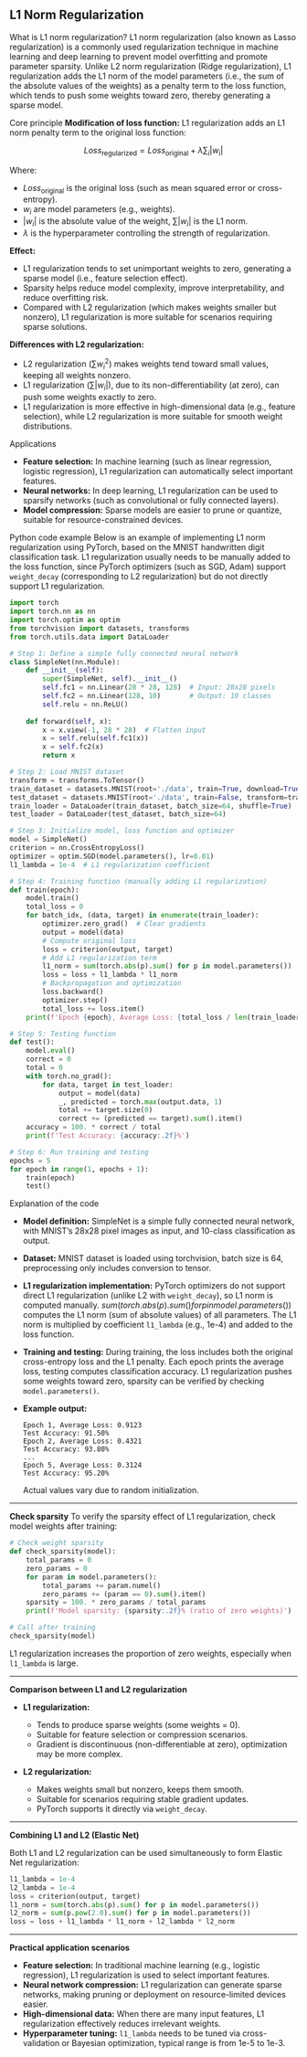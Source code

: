 ## L1 Norm Regularization

What is L1 norm regularization?
L1 norm regularization (also known as Lasso regularization) is a commonly used regularization technique in machine learning and deep learning to prevent model overfitting and promote parameter sparsity. Unlike L2 norm regularization (Ridge regularization), L1 regularization adds the L1 norm of the model parameters (i.e., the sum of the absolute values of the weights) as a penalty term to the loss function, which tends to push some weights toward zero, thereby generating a sparse model.

Core principle
**Modification of loss function:** L1 regularization adds an L1 norm penalty term to the original loss function:

$$
Loss_{\text{regularized}} = Loss_{\text{original}} + \lambda \sum_i |w_i|
$$

Where:

* $Loss_{\text{original}}$ is the original loss (such as mean squared error or cross-entropy).
* $w_i$ are model parameters (e.g., weights).
* $|w_i|$ is the absolute value of the weight, $\sum |w_i|$ is the L1 norm.
* $\lambda$ is the hyperparameter controlling the strength of regularization.

**Effect:**

* L1 regularization tends to set unimportant weights to zero, generating a sparse model (i.e., feature selection effect).
* Sparsity helps reduce model complexity, improve interpretability, and reduce overfitting risk.
* Compared with L2 regularization (which makes weights smaller but nonzero), L1 regularization is more suitable for scenarios requiring sparse solutions.

**Differences with L2 regularization:**

* L2 regularization $\left(\sum w_i^2\right)$ makes weights tend toward small values, keeping all weights nonzero.
* L1 regularization $\left(\sum |w_i|\right)$, due to its non-differentiability (at zero), can push some weights exactly to zero.
* L1 regularization is more effective in high-dimensional data (e.g., feature selection), while L2 regularization is more suitable for smooth weight distributions.

Applications

* **Feature selection:** In machine learning (such as linear regression, logistic regression), L1 regularization can automatically select important features.
* **Neural networks:** In deep learning, L1 regularization can be used to sparsify networks (such as convolutional or fully connected layers).
* **Model compression:** Sparse models are easier to prune or quantize, suitable for resource-constrained devices.

Python code example
Below is an example of implementing L1 norm regularization using PyTorch, based on the MNIST handwritten digit classification task. L1 regularization usually needs to be manually added to the loss function, since PyTorch optimizers (such as SGD, Adam) support `weight_decay` (corresponding to L2 regularization) but do not directly support L1 regularization.

```python
import torch
import torch.nn as nn
import torch.optim as optim
from torchvision import datasets, transforms
from torch.utils.data import DataLoader

# Step 1: Define a simple fully connected neural network
class SimpleNet(nn.Module):
    def __init__(self):
        super(SimpleNet, self).__init__()
        self.fc1 = nn.Linear(28 * 28, 128)  # Input: 28x28 pixels
        self.fc2 = nn.Linear(128, 10)       # Output: 10 classes
        self.relu = nn.ReLU()
    
    def forward(self, x):
        x = x.view(-1, 28 * 28)  # Flatten input
        x = self.relu(self.fc1(x))
        x = self.fc2(x)
        return x

# Step 2: Load MNIST dataset
transform = transforms.ToTensor()
train_dataset = datasets.MNIST(root='./data', train=True, download=True, transform=transform)
test_dataset = datasets.MNIST(root='./data', train=False, transform=transform)
train_loader = DataLoader(train_dataset, batch_size=64, shuffle=True)
test_loader = DataLoader(test_dataset, batch_size=64)

# Step 3: Initialize model, loss function and optimizer
model = SimpleNet()
criterion = nn.CrossEntropyLoss()
optimizer = optim.SGD(model.parameters(), lr=0.01)
l1_lambda = 1e-4  # L1 regularization coefficient

# Step 4: Training function (manually adding L1 regularization)
def train(epoch):
    model.train()
    total_loss = 0
    for batch_idx, (data, target) in enumerate(train_loader):
        optimizer.zero_grad()  # Clear gradients
        output = model(data)
        # Compute original loss
        loss = criterion(output, target)
        # Add L1 regularization term
        l1_norm = sum(torch.abs(p).sum() for p in model.parameters())
        loss = loss + l1_lambda * l1_norm
        # Backpropagation and optimization
        loss.backward()
        optimizer.step()
        total_loss += loss.item()
    print(f'Epoch {epoch}, Average Loss: {total_loss / len(train_loader):.4f}')

# Step 5: Testing function
def test():
    model.eval()
    correct = 0
    total = 0
    with torch.no_grad():
        for data, target in test_loader:
            output = model(data)
            _, predicted = torch.max(output.data, 1)
            total += target.size(0)
            correct += (predicted == target).sum().item()
    accuracy = 100. * correct / total
    print(f'Test Accuracy: {accuracy:.2f}%')

# Step 6: Run training and testing
epochs = 5
for epoch in range(1, epochs + 1):
    train(epoch)
    test()
```

Explanation of the code

* **Model definition:**
  SimpleNet is a simple fully connected neural network, with MNIST’s 28x28 pixel images as input, and 10-class classification as output.

* **Dataset:**
  MNIST dataset is loaded using torchvision, batch size is 64, preprocessing only includes conversion to tensor.

* **L1 regularization implementation:**
  PyTorch optimizers do not support direct L1 regularization (unlike L2 with `weight_decay`), so L1 norm is computed manually.
  $`sum(torch.abs(p).sum() for p in model.parameters())`$ computes the L1 norm (sum of absolute values) of all parameters.
  The L1 norm is multiplied by coefficient `l1_lambda` (e.g., 1e-4) and added to the loss function.

* **Training and testing:**
  During training, the loss includes both the original cross-entropy loss and the L1 penalty.
  Each epoch prints the average loss, testing computes classification accuracy.
  L1 regularization pushes some weights toward zero, sparsity can be verified by checking `model.parameters()`.

* **Example output:**

  ```
  Epoch 1, Average Loss: 0.9123
  Test Accuracy: 91.50%
  Epoch 2, Average Loss: 0.4321
  Test Accuracy: 93.80%
  ...
  Epoch 5, Average Loss: 0.3124
  Test Accuracy: 95.20%
  ```

  Actual values vary due to random initialization.

---

**Check sparsity**
To verify the sparsity effect of L1 regularization, check model weights after training:

```python
# Check weight sparsity
def check_sparsity(model):
    total_params = 0
    zero_params = 0
    for param in model.parameters():
        total_params += param.numel()
        zero_params += (param == 0).sum().item()
    sparsity = 100. * zero_params / total_params
    print(f'Model sparsity: {sparsity:.2f}% (ratio of zero weights)')

# Call after training
check_sparsity(model)
```

L1 regularization increases the proportion of zero weights, especially when `l1_lambda` is large.

---

**Comparison between L1 and L2 regularization**

* **L1 regularization:**

  * Tends to produce sparse weights (some weights = 0).
  * Suitable for feature selection or compression scenarios.
  * Gradient is discontinuous (non-differentiable at zero), optimization may be more complex.

* **L2 regularization:**

  * Makes weights small but nonzero, keeps them smooth.
  * Suitable for scenarios requiring stable gradient updates.
  * PyTorch supports it directly via `weight_decay`.

---

**Combining L1 and L2 (Elastic Net)**

Both L1 and L2 regularization can be used simultaneously to form Elastic Net regularization:

```python
l1_lambda = 1e-4
l2_lambda = 1e-4
loss = criterion(output, target)
l1_norm = sum(torch.abs(p).sum() for p in model.parameters())
l2_norm = sum(p.pow(2.0).sum() for p in model.parameters())
loss = loss + l1_lambda * l1_norm + l2_lambda * l2_norm
```

---

**Practical application scenarios**

* **Feature selection:** In traditional machine learning (e.g., logistic regression), L1 regularization is used to select important features.
* **Neural network compression:** L1 regularization can generate sparse networks, making pruning or deployment on resource-limited devices easier.
* **High-dimensional data:** When there are many input features, L1 regularization effectively reduces irrelevant weights.
* **Hyperparameter tuning:** `l1_lambda` needs to be tuned via cross-validation or Bayesian optimization, typical range is from 1e-5 to 1e-3.


